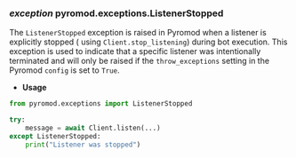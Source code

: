 ### *exception* pyromod.exceptions.ListenerStopped

The `ListenerStopped` exception is raised in Pyromod when a listener is explicitly stopped (
using `Client.stop_listening`) during bot execution. This
exception is used to indicate that a specific listener was intentionally terminated and will only be raised if
the `throw_exceptions` setting in the Pyromod `config` is set to `True`.

* **Usage**

```python
from pyromod.exceptions import ListenerStopped

try:
    message = await Client.listen(...)
except ListenerStopped:
    print("Listener was stopped")
```